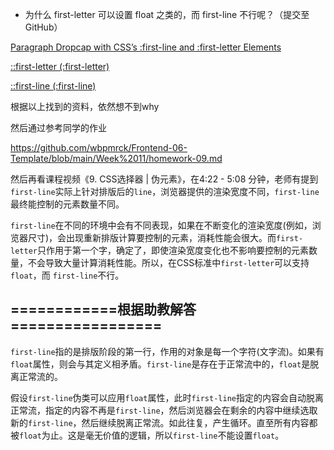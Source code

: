 * 为什么 first-letter 可以设置 float 之类的，而 first-line 不行呢？（提交至 GitHub）

[Paragraph Dropcap with CSS’s :first-line and :first-letter Elements](https://www.hongkiat.com/blog/css-better-paragraph/)

[::first-letter (:first-letter)](https://developer.mozilla.org/en-US/docs/Web/CSS/::first-letter)

[::first-line (:first-line)](https://developer.mozilla.org/en-US/docs/Web/CSS/::first-line)

根据以上找到的资料，依然想不到why

然后通过参考同学的作业

https://github.com/wbpmrck/Frontend-06-Template/blob/main/Week%2011/homework-09.md

然后再看课程视频《9. CSS选择器 | 伪元素》，在4:22 - 5:08 分钟，老师有提到`first-line`实际上针对排版后的`line`，浏览器提供的渲染宽度不同，`first-line`最终能控制的元素数量不同。

`first-line`在不同的环境中会有不同表现，如果在不断变化的渲染宽度(例如，浏览器尺寸)，会出现重新排版计算要控制的元素，消耗性能会很大。而`first-letter`只作用于第一个字，确定了，即使渲染宽度变化也不影响要控制的元素数量，不会导致大量计算消耗性能。所以，在CSS标准中`first-letter`可以支持`float`，而 `first-line`不行。

## ============根据助教解答=================

`first-line`指的是排版阶段的第一行，作用的对象是每一个字符(文字流)。如果有`float`属性，则会与其定义相矛盾。`first-line`是存在于正常流中的，`float`是脱离正常流的。

假设`first-line`伪类可以应用`float`属性，此时`first-line`指定的内容会自动脱离正常流，指定的内容不再是`first-line`，然后浏览器会在剩余的内容中继续选取新的`first-line`，然后继续脱离正常流。如此往复，产生循环。直至所有内容都被`float`为止。这是毫无价值的逻辑，所以`first-line`不能设置`float`。